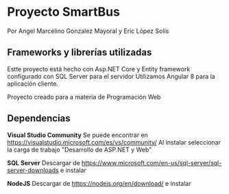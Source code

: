 # Proyecto SmartBus

Por Angel Marcelino Gonzalez Mayoral y Eric López Solís

## Frameworks y librerías utilizadas

Estte proyecto está hecho con Asp.NET Core y Entity framework configurado con SQL Server para el servidor
Utilizamos Angular 8 para la aplicación cliente.


Proyecto creado para a materia de Programación Web

## Dependencias
**Visual Studio Community**
Se puede encontrar en https://visualstudio.microsoft.com/es/vs/community/
Al instalar seleccionar la carga de trabajo "Desarrollo de ASP.NET y Web"

**SQL Server**
    Descargar de https://www.microsoft.com/en-us/sql-server/sql-server-downloads e instalar

**NodeJS**
Descargar de https://nodejs.org/en/download/ e instalar